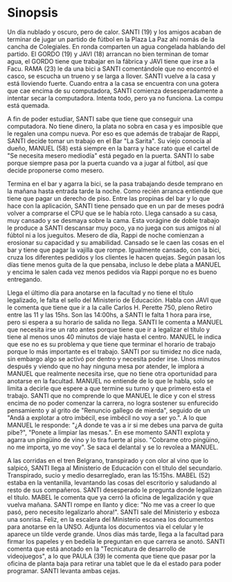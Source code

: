 # Sinopsis

Un día nublado y oscuro, pero de calor. SANTI (19) y los amigos acaban de terminar de jugar un partido de fútbol en la Plaza La Paz ahí nomás de la cancha de Colegiales. En ronda comparten un agua congelada hablando del partido. El GORDO (19) y JAVI (18) arrancan no bien terminan de tomar agua, el GORDO tiene que trabajar en la fábrica y JAVI tiene que irse a la Facu. RAMA (23) le da una bici a SANTI comentándole que no encontró el casco, se escucha un trueno y se larga a llover. SANTI vuelve a la casa y está lloviendo fuerte. Cuando entra a la casa se encuentra con una gotera que cae encima de su computadora, SANTI comienza desesperadamente a intentar secar la computadora. Intenta todo, pero ya no funciona. La compu está quemada.

A fin de poder estudiar, SANTI sabe que tiene que conseguir una computadora. No tiene dinero, la plata no sobra en casa y es imposible que le regalen una compu nueva. Por eso es que además de trabajar de Rappi, SANTI decide tomar un trabajo en el Bar "La Sarita". Su viejo conocía al dueño, MANUEL (58) está siempre en la barra y hace rato que el cartel de "Se necesita mesero mediodía" está pegado en la puerta. SANTI lo sabe porque siempre pasa por la puerta cuando va a jugar al fútbol, así que decide proponerse como mesero.

Termina en el bar y agarra la bici, se la pasa trabajando desde temprano en la mañana hasta entrada tarde la noche. Como recién arranca entiende que tiene que pagar un derecho de piso. Entre las propinas del bar y lo que hace con la aplicación, SANTI tiene pensado que en un par de meses podrá volver a comprarse el CPU que se le había roto. Llega cansado a su casa, muy cansado y se desmaya sobre la cama. Esta vorágine de doble trabajo le produce a SANTI descansar muy poco, ya no juega con sus amigos ni al fúbtol ni a los jueguitos. Mesero de día, Rappi de noche comienzan a erosionar su capacidad y su amabilidad. Cansado se le caen las cosas en el bar y tiene que pagar la vajilla que rompe. Igualmente cansado, con la bici, cruza los diferentes pedidos y los clientes le hacen quejas. Según pasan los días tiene menos guita de la que pensaba, incluso le debe plata a MANUEL y encima le salen cada vez menos pedidos vía Rappi porque no es bueno entregando. 

Llega el último día para anotarse en la facultad y no tiene el título legalizado, le falta el sello del Ministerio de Educación. Habla con JAVI que le comenta que tiene que ir a la calle Carlos H. Perette 750, pleno Retiro entre las 11 y las 15hs. Son las 14:00hs, a SANTI le falta 1 hora para irse, pero si espera a su horario de salida no llega. SANTI le comenta a MANUEL que necesita irse un rato antes porque tiene que ir a legalizar el título y tiene al menos unos 40 minutos de viaje hasta el centro. MANUEL le indica que ese no es su problema y que tiene que terminar el horario de trabajo porque lo más importante es el trabajo. SANTI por su timidez no dice nada, sin embargo algo se activó por dentro y necesita poder irse. Unos minutos después y viendo que no hay ninguna mesa por atender, le implora a MANUEL que realmente necesita irse, que no tiene otra oportunidad para anotarse en la facultad. MANUEL no entiende de lo que le habla, solo se limita a decirle que espere a que termine su turno y que primero esta el trabajo. SANTI que no comprende lo que MANUEL le dice y con el stress encima de no poder comenzar la carrera, no logra sostener su enfurecido pensamiento y al grito de "Renuncio gallego de mierda", seguido de un "Andá a explotar a otro imbécil, ese imbécil no voy a ser yo.". A lo que MANUEL le responde: "¿A donde te vas a ir si me debes una parva de guita pibe?", "Ponete a limpiar las mesas.". En ese momento SANTI explota y agarra un pingüino de vino y lo tira fuerte al piso. "Cobrame otro pingüino, no me importa, yo me voy". Se saca el delantal y se lo revolea a MANUEL. 

A las corridas en el tren Belgrano, transpirado y con olor al vino que lo salpicó, SANTI llega al Ministerio de Educación con el título del secundario. Transpirado, sucio y medio desarreglado, eran las 15:15hs. MABEL (52) estaba en la ventanilla, levantando las cosas del escritorio y saludando al resto de sus compañeros. SANTI desesperado le pregunta donde legalizan el título. MABEL le comenta que ya cerró la oficina de legalización y que vuelva mañana. SANTI rompe en llanto y dice: "No me vas a creer lo que pasó, pero necesito legalizarlo ahora!". SANTI sale del Ministerio y esboza una sonrisa. Feliz, en la escalera del Ministerio escanea los documentos para anotarse en la UNSO. Adjunta los documentos via el celular y le aparece un tilde verde grande.
Unos días más tarde, llega a la facultad para firmar los papeles y en bedelía le preguntan en que carrera se anotó. SANTI comenta que está anotado en la "Tecnicatura de desarrollo de videojuegos", a lo que PAULA (39) le comenta que tiene que pasar por la oficina de planta baja para retirar una tablet que le da el estado para poder programar. SANTI levanta ambas cejas.
